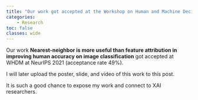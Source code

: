 ```yaml
---
title: "Our work got accepted at the Workshop on Human and Machine Decisions @ NeurIPS 2021"
categories: 
    - Research
toc: false
classes: wide
---
```


Our work **Nearest-neighbor is more useful than feature attribution in improving human accuracy on image classification** got accepted at WHDM at NeurIPS 2021 (acceptance rate 49%).

I will later upload the poster, slide, and video of this work to this post.

It is such a good chance to expose my work and connect to XAI researchers. 